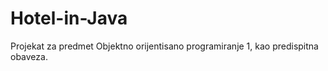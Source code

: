 # Hotel-in-Java
Projekat za predmet Objektno orijentisano programiranje 1, kao predispitna obaveza.
